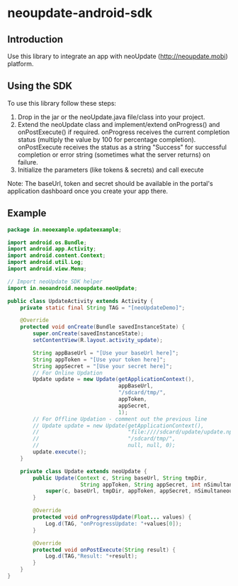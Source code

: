 neoupdate-android-sdk
=====================

## Introduction

Use this library to integrate an app with neoUpdate (http://neoupdate.mobi) platform.

## Using the SDK

To use this library follow these steps:

1. Drop in the jar or the neoUpdate.java file/class into your project.
2. Extend the neoUpdate class and implement/extend onProgress() and onPostExecute() if required. onProgress receives the current completion status (multiply the value by 100 for percentage completion). onPostExecute receives the status as a string "Success" for successful completion or error string (sometimes what the server returns) on failure.
3. Initialize the parameters (like tokens & secrets) and call execute

Note: The baseUrl, token and secret should be available in the portal's application dashboard once you create your app there.


## Example

```java
package in.neoexample.updateexample;

import android.os.Bundle;
import android.app.Activity;
import android.content.Context;
import android.util.Log;
import android.view.Menu;

// Import neoUpdate SDK helper
import in.neoandroid.neoupdate.neoUpdate;

public class UpdateActivity extends Activity {
	private static final String TAG = "[neoUpdateDemo]";

	@Override
	protected void onCreate(Bundle savedInstanceState) {
		super.onCreate(savedInstanceState);
		setContentView(R.layout.activity_update);

        String appBaseUrl = "[Use your baseUrl here]";
        String appToken = "[Use your token here]";
        String appSecret = "[Use your secret here]";
        // For Online Updation
		Update update = new Update(getApplicationContext(),
                                   appBaseUrl,
                                   "/sdcard/tmp/",
                                   appToken,
                                   appSecret,
                                   1);
        // For Offline Updation - comment out the previous line
		// Update update = new Update(getApplicationContext(),
        //                            "file:////sdcard/update/update.npk",
        //                            "/sdcard/tmp/",
        //                            null, null, 0);
		update.execute();
	}

	private class Update extends neoUpdate {
		public Update(Context c, String baseUrl, String tmpDir,
					   String appToken, String appSecret, int nSimultaneousConnections) {
			super(c, baseUrl, tmpDir, appToken, appSecret, nSimultaneousConnections);
		}

		@Override
		protected void onProgressUpdate(Float... values) {
			Log.d(TAG, "onProgressUpdate: "+values[0]);
		}

		@Override
		protected void onPostExecute(String result) {
			Log.d(TAG,"Result: "+result);
		}
	}
}

```
